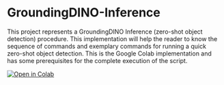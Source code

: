 # GroundingDINO-Inference
This project represents a GroundingDINO Inference (zero-shot object detection) procedure. This implementation will help the reader to know the sequence of commands and exemplary commands for running a quick zero-shot object detection. This is the Google Colab implementation and has some prerequisites for the complete execution of the script. 

[![Open in Colab](https://colab.research.google.com/assets/colab-badge.svg)](https://colab.research.google.com/drive/1kX1IeVrwA9J97lN1MqsFF_afambuinv8#scrollTo=4dEL6xotpB_A)
